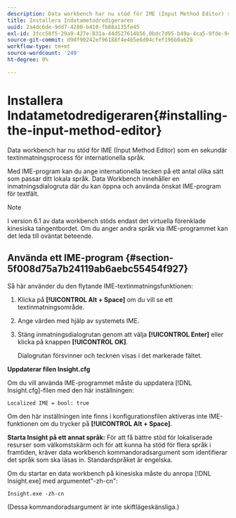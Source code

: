 ```yaml
---
description: Data workbench har nu stöd för IME (Input Method Editor) som en sekundär textinmatningsprocess för internationella språk.
title: Installera Indatametodredigeraren
uuid: 2a4dc6de-9dd7-4280-b410-fb88a135fe45
exl-id: 3fcc58f5-29a9-427e-831a-44d527614b56,0bdc7d95-b49a-4ca5-9fde-9c1ce2cd14ec,e4e1c016-0544-434a-b82e-fdd2a4af316c
source-git-commit: d9df90242ef96188f4e4b5e6d04cfef196b0a628
workflow-type: tm+mt
source-wordcount: '249'
ht-degree: 0%

---
```


# Installera Indatametodredigeraren{#installing-the-input-method-editor}

Data workbench har nu stöd för IME (Input Method Editor) som en sekundär textinmatningsprocess för internationella språk.

Med IME-program kan du ange internationella tecken på ett antal olika sätt som passar ditt lokala språk. Data Workbench innehåller en inmatningsdialogruta där du kan öppna och använda önskat IME-program för textfält.

>[!NOTE]
>
>I version 6.1 av data workbench stöds endast det virtuella förenklade kinesiska tangentbordet. Om du anger andra språk via IME-programmet kan det leda till oväntat beteende.

## Använda ett IME-program {#section-5f008d75a7b24119ab6aebc55454f927}

Så här använder du den flytande IME-textinmatningsfunktionen:

1. Klicka på **[!UICONTROL Alt + Space]** om du vill se ett textinmatningsområde.
1. Ange värden med hjälp av systemets IME.
1. Stäng inmatningsdialogrutan genom att välja **[!UICONTROL Enter]** eller klicka på knappen **[!UICONTROL OK]**.

   Dialogrutan försvinner och tecknen visas i det markerade fältet.

**Uppdaterar filen Insight.cfg**

Om du vill använda IME-programmet måste du uppdatera [!DNL Insight.cfg]-filen med den här inställningen:

```
Localized IME = bool: true
```

Om den här inställningen inte finns i konfigurationsfilen aktiveras inte IME-funktionen om du trycker på **[!UICONTROL Alt + Space]**.

**Starta Insight på ett annat språk:** För att få bättre stöd för lokaliserade resurser som välkomstskärm och för att kunna ha stöd för flera språk i framtiden, kräver data workbench kommandoradsargument som identifierar det språk som ska läsas in. Standardspråket är engelska.

Om du startar en data workbench på kinesiska måste du anropa [!DNL Insight.exe] med argumentet&quot;-zh-cn&quot;:

```
Insight.exe -zh-cn
```

(Dessa kommandoradsargument är inte skiftlägeskänsliga.)
